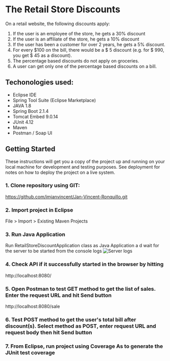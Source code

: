 # The Retail Store Discounts
On a retail website, the following discounts apply:
1. If the user is an employee of the store, he gets a 30% discount
2. If the user is an affiliate of the store, he gets a 10% discount
3. If the user has been a customer for over 2 years, he gets a 5% discount.
4. For every $100 on the bill, there would be a $ 5 discount (e.g. for $ 990, you get $ 45 as a discount).
5. The percentage based discounts do not apply on groceries.
6. A user can get only one of the percentage based discounts on a bill.

## Techonologies used:

- Eclipse IDE
- Spring Tool Suite (Eclipse Marketplace)
- JAVA 1.8
- Spring Boot 2.1.4
- Tomcat Embed 9.0.14
- JUnit 4.12
- Maven
- Postman / Soap UI
## Getting Started

These instructions will get you a copy of the project up and running on your local machine for development and testing purposes. See deployment for notes on how to deploy the project on a live system.

### 1. Clone repository using GIT:
https://github.com/imjanvincent/Jan-Vincent-Ronquillo.git

### 2. Import project in Eclipse
File > Import > Existing Maven Projects

### 3. Run Java Application
Run RetailStoreDiscountApplication class as Java Application a d wait for the server to be started from the console logs
![Server logs](https://user-images.githubusercontent.com/50596242/57650724-7c4a2680-75dc-11e9-952c-87a1595f1f2b.PNG)


### 4. Check API if it successfully started in the browser by hitting
http://localhost:8080/

### 5. Open Postman to test GET method to get the list of sales. Enter the request URL and hit Send button
http://localhost:8080/sale

### 6. Test POST method to get the user's total bill after discount(s). Select method as POST, enter request URL and request body then hit Send button

### 7. From Eclipse, run project using Coverage As to generate the JUnit test coverage







